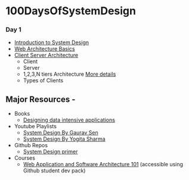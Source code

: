 # 100DaysOfSystemDesign

### Day 1
- [Introduction to System Design](https://youtu.be/FSR1s2b-l_I)
- [Web Architecture Basics](https://www.youtube.com/watch?v=AYHE2m651dY) 
- [Client Server Architecture](https://youtu.be/Dg1U-jwVUrg)
    - Client
    - Server
    - 1,2,3,N tiers Architecture [More details]((https://www.guru99.com/n-tier-architecture-system-concepts-tips.html))
    - Types of Clients
    

## Major Resources -

- Books
    - [ Designing data intensive applications](https://learning.oreilly.com/library/view/designing-data-intensive-applications/9781491903063/)
- Youtube Playlists
    - [System Design By Gaurav Sen](https://www.youtube.com/playlist?list=PLMCXHnjXnTnvo6alSjVkgxV-VH6EPyvoX)
    - [System Design By Yogita Sharma](https://www.youtube.com/watch?v=FSR1s2b-l_I&list=PLTCrU9sGyburBw9wNOHebv9SjlE4Elv5a)
- Github Repos
    - [System Design primer](https://github.com/donnemartin/system-design-primer)
- Courses
    - [Web Application and Software Architecture 101](https://www.educative.io/courses/web-application-software-architecture-101) (accessible using Github student dev pack)
    
